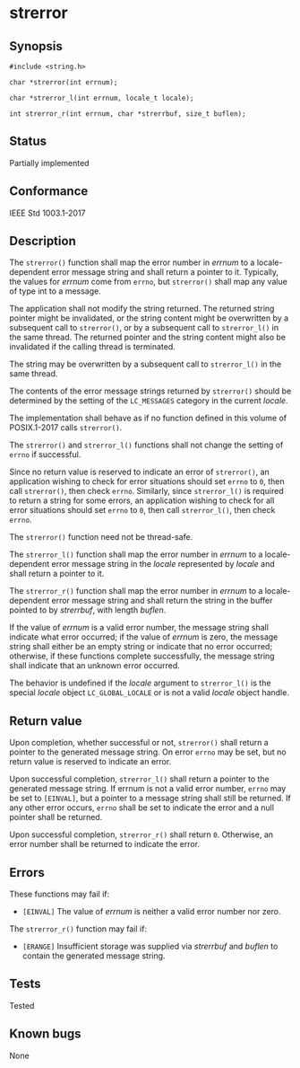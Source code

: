 # strerror

## Synopsis

`#include <string.h>`

`char *strerror(int errnum);`

`char *strerror_l(int errnum, locale_t locale);`

`int strerror_r(int errnum, char *strerrbuf, size_t buflen);`

## Status

Partially implemented

## Conformance

IEEE Std 1003.1-2017

## Description

The `strerror()` function shall map the error number in _errnum_ to a locale-dependent error message string and shall
return a pointer to it. Typically, the values for _errnum_ come from `errno`, but `strerror()` shall map any value of
type int to a message.

The application shall not modify the string returned. The returned string pointer might be invalidated, or the string
content might be overwritten by a subsequent call to `strerror()`, or by a subsequent call to `strerror_l()` in the same
thread. The returned pointer and the string content might also be invalidated if the calling thread is terminated.

The string may be overwritten by a subsequent call to `strerror_l()` in the same thread.

The contents of the error message strings returned by `strerror()` should be determined by the setting of the
`LC_MESSAGES` category in the current _locale_.

The implementation shall behave as if no function defined in this volume of POSIX.1-2017 calls `strerror()`.

The `strerror()` and `strerror_l()` functions shall not change the setting of `errno` if successful.

Since no return value is reserved to indicate an error of `strerror()`, an application wishing to check for error
situations should set `errno` to `0`, then call `strerror()`, then check `errno`. Similarly, since `strerror_l()` is
required to return a string for some errors, an application wishing to check for all error situations should set `errno`
to `0`, then call `strerror_l()`, then check `errno`.

The `strerror()` function need not be thread-safe.

The `strerror_l()` function shall map the error number in _errnum_ to a locale-dependent error message string in the
_locale_ represented by _locale_ and shall return a pointer to it.

The `strerror_r()` function shall map the error number in _errnum_ to a locale-dependent error message string and shall
return the string in the buffer pointed to by _strerrbuf_, with length _buflen_.

If the value of _errnum_ is a valid error number, the message string shall indicate what error occurred; if the value of
_errnum_ is zero, the message string shall either be an empty string or indicate that no error occurred; otherwise, if
these functions complete successfully, the message string shall indicate that an unknown error occurred.

The behavior is undefined if the _locale_ argument to `strerror_l()` is the special _locale_ object `LC_GLOBAL_LOCALE`
or is not a valid _locale_ object handle.

## Return value

Upon completion, whether successful or not, `strerror()` shall return a pointer to the generated message string. On
error `errno` may be set, but no return value is reserved to indicate an error.

Upon successful completion, `strerror_l()` shall return a pointer to the generated message string. If errnum is not a
valid error number, `errno` may be set to `[EINVAL]`, but a pointer to a message string shall still be returned. If any
other error occurs, `errno` shall be set to indicate the error and a null pointer shall be returned.

Upon successful completion, `strerror_r()` shall return `0`. Otherwise, an error number shall be returned to indicate
the error.

## Errors

These functions may fail if:

- `[EINVAL]` The value of _errnum_ is neither a valid error number nor zero.

The `strerror_r()` function may fail if:

- `[ERANGE]` Insufficient storage was supplied via _strerrbuf_ and _buflen_ to contain the generated message string.

## Tests

Tested

## Known bugs

None
